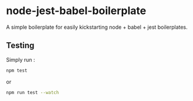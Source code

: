 # node-jest-babel-boilerplate

A simple boilerplate for easily kickstarting node + babel + jest boilerplates.

## Testing

Simply run :

```bash
npm test
```

or

```bash
npm run test --watch
```